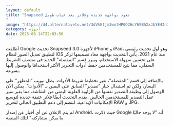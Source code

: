 ```yaml
---
layout: default
title: "Snapseed تعود بواجهة جديدة وفلاتر بعد غياب طويل
"
image: "https://d4.alternativeto.net/3dVhEtjm3wotHP0O26cY69BAXxJbYE4In7RthNmePag/rs:fill:1520:760:0/g:ce:0:0/YWJzOi8vZGlzdC9jb250ZW50LzE3NDk5MzkwOTUzNjIucG5n.png"
category: أجهزة
date: 2025-06-14T22:03:56
---
```


أطلقت Google تحديث Snapseed 3.0 لأجهزة iPhone و iPad، وهو أول تحديث رئيسي لتطبيق تعديل الصور لنظام iOS منذ عام 2021. يأتي التحديث بواجهة معاد تصميمها تركز على تحسين سهولة الاستخدام، ويبرز قسم "المفضلة" الجديد في منتصف الشريط السفلي، مما يتيح للمستخدمين حفظ أدوات التحرير الأكثر استخدامًا والوصول إليها بسرعة.

بالإضافة إلى قسم "المفضلة"، تغير تخطيط شريط الأدوات. يظل تبويب "المظهر" على اليسار، ولكن تم استبدال خيار "تصدير" السابق على اليمين بـ "الأدوات". يمكن الآن الوصول إلى وظيفة التصدير نفسها من الزاوية العلوية اليمنى من الشاشة، مما يغير سير عمل التصدير للمستخدمين الحاليين. يقدم التحديث أيضًا فلاتر عتيقة جديدة لتوسيع الإمكانيات الإبداعية، لتنضم إلى دعم التطبيق الحالي لتحرير RAW و JPG.

لم يتم الإعلان عن أي أخبار عن إصدار Android، حيث ذكرت Google أنه "لا يوجد حاليًا ما يمكن مشاركته" لتلك المنصة.
